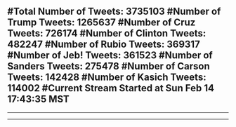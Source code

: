 #Total Number of Tweets: 3735103 
#Number of Trump Tweets: 1265637
#Number of Cruz Tweets: 726174
#Number of Clinton Tweets: 482247
#Number of Rubio Tweets: 369317
#Number of Jeb! Tweets: 361523
#Number of Sanders Tweets: 275478
#Number of Carson Tweets: 142428
#Number of Kasich Tweets: 114002
#Current Stream Started at Sun Feb 14 17:43:35 MST
---
---
---
